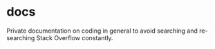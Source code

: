 # docs
Private documentation on coding in general to avoid searching and re-searching Stack Overflow constantly. 

